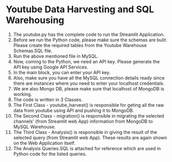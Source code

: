 # Youtube Data Harvesting and SQL Warehousing

1) The youtube.py has the complete code to run the Streamlit Application.
2) Before we run the Python code, please make sure the schemas are bulit. Please create the required tables from the Youtube Warehouse Schemas.SQL file.
3) Run the above mentioned file in MySQL.
4) Now, coming to the Python, we need an API key. Please generate the API key using Google API Services. 
5) In the main block, you can enter your API key.
6) Also, make sure you have all the MySQL connection details ready since there are instances where you need to enter your localhost credentials.
7) We are also Mongo DB, please make sure that localhost of MongoDB is working.
8) The code is written in 3 Classes. 
9) The First Class - youtube_harvest() is responsible for geting all the raw data from youtube using API and pushing it to MongoDB.
10) The Second Class - migration() is responsible in migrating the selected channels' (from Streamlit web App) information from MongoDB to MySQL Warehouse. 
11) The Third Class - Analysis() is responsible in giving the result of the selected query (from Streamlit web App). These results are again shown on the Web Application itself.
12) The Analysis Queries.SQL is attached for reference which are used in Python code for the listed queries. 

